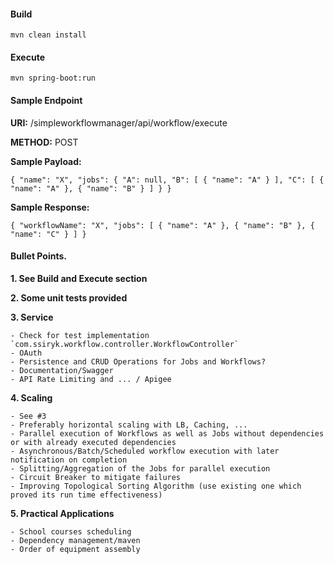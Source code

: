 #### Build

`mvn clean install`

#### Execute

`mvn spring-boot:run`

#### Sample Endpoint

**URI:** /simpleworkflowmanager/api/workflow/execute

**METHOD:** POST

**Sample Payload:** 

`{
    "name": "X",
    "jobs": {
        "A": null,
        "B": [
            {
                "name": "A"
            }
        ],
        "C": [
            {
                "name": "A"
            },
            {
                "name": "B"
            }
        ]
    }
}`

**Sample Response:**

`{
    "workflowName": "X",
    "jobs": [
        {
            "name": "A"
        },
        {
            "name": "B"
        },
        {
            "name": "C"
        }
    ]
}`

#### Bullet Points.

**1. See Build and Execute section**

**2. Some unit tests provided**

**3. Service** 

    - Check for test implementation `com.ssiryk.workflow.controller.WorkflowController`
	- OAuth
	- Persistence and CRUD Operations for Jobs and Workflows?
	- Documentation/Swagger 
	- API Rate Limiting and ... / Apigee
	
**4. Scaling**

	- See #3
	- Preferably horizontal scaling with LB, Caching, ...
	- Parallel execution of Workflows as well as Jobs without dependencies or with already executed dependencies
	- Asynchronous/Batch/Scheduled workflow execution with later notification on completion
	- Splitting/Aggregation of the Jobs for parallel execution
	- Circuit Breaker to mitigate failures
	- Improving Topological Sorting Algorithm (use existing one which proved its run time effectiveness)
	
**5. Practical Applications**

	- School courses scheduling
	- Dependency management/maven
	- Order of equipment assembly
